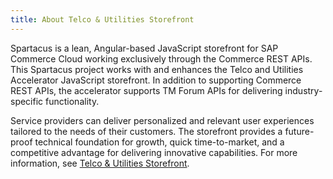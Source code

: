 ```yaml
---
title: About Telco & Utilities Storefront
---
```


Spartacus is a lean, Angular-based JavaScript storefront for SAP Commerce Cloud working exclusively through the Commerce REST APIs. This Spartacus project works with and enhances the Telco and Utilities Accelerator JavaScript storefront.  In addition to supporting Commerce REST APIs, the accelerator supports TM Forum APIs for delivering industry-specific functionality.

Service providers can deliver personalized and relevant user experiences tailored to the needs of their customers. The storefront provides a future-proof technical foundation for growth, quick time-to-market, and a competitive advantage for delivering innovative capabilities. For more information, see [Telco & Utilities Storefront](https://help.sap.com/viewer/4c33bf189ab9409e84e589295c36d96e/latest/en-US/8af76e0086691014b65a94b19f679088.html).
